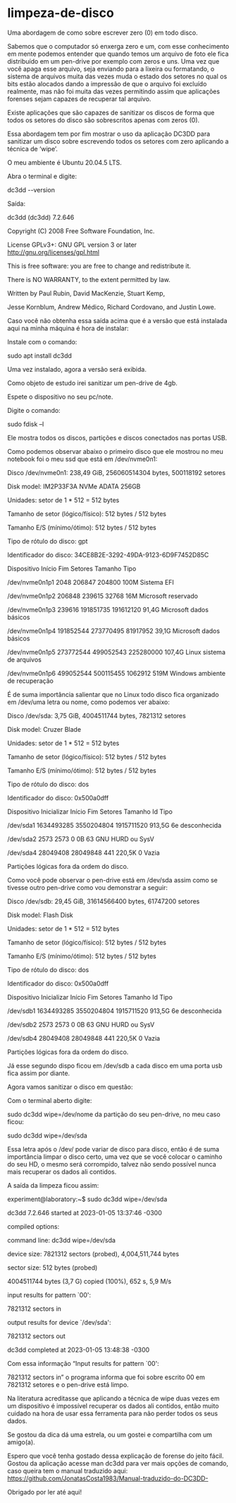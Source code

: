 # limpeza-de-disco
Uma abordagem de como sobre escrever zero (0) em todo disco. 

Sabemos que o computador só enxerga zero e um, com esse conhecimento em mente podemos entender que quando temos um arquivo de foto ele fica distribuído em um pen-drive por exemplo com zeros e uns. Uma vez que você apaga esse arquivo, seja enviando para a lixeira ou formatando, o sistema de arquivos muita das vezes muda o estado dos setores no qual os bits estão alocados dando a impressão de que o arquivo foi excluído realmente, mas não foi muita das vezes permitindo assim que aplicações forenses sejam capazes de recuperar tal arquivo.  

Existe aplicações que são capazes de sanitizar os discos de forma que todos os setores do disco são sobrescritos apenas com zeros (0).  

Essa abordagem tem por fim mostrar o uso da aplicação DC3DD para sanitizar um disco sobre escrevendo todos os setores com zero aplicando a técnica de ‘wipe’. 

 

O meu ambiente é Ubuntu 20.04.5 LTS. 

Abra o terminal e digite:  

dc3dd --version    

Saída: 

dc3dd (dc3dd) 7.2.646 

Copyright (C) 2008 Free Software Foundation, Inc. 

License GPLv3+: GNU GPL version 3 or later <http://gnu.org/licenses/gpl.html> 

This is free software: you are free to change and redistribute it. 

There is NO WARRANTY, to the extent permitted by law. 

  

Written by Paul Rubin, David MacKenzie, Stuart Kemp, 

Jesse Kornblum, Andrew Médico, Richard Cordovano, and Justin Lowe. 

 

Caso você não obtenha essa saída acima que é a versão que está instalada aqui na minha máquina é hora de instalar: 

 

Instale com o comando: 

sudo apt install dc3dd 

Uma vez instalado, agora a versão será exibida. 

Como objeto de estudo irei sanitizar um pen-drive de 4gb. 

Espete o dispositivo no seu pc/note. 

Digite o comando:  

 sudo fdisk –l 

Ele mostra todos os discos, partições e discos conectados nas portas USB. 

 

Como podemos observar abaixo o primeiro disco que ele mostrou no meu notebook foi o meu ssd que está em /dev/nvme0n1: 

 Disco /dev/nvme0n1: 238,49 GiB, 256060514304 bytes, 500118192 setores 

Disk model: IM2P33F3A NVMe ADATA 256GB               

Unidades: setor de 1 * 512 = 512 bytes 

Tamanho de setor (lógico/físico): 512 bytes / 512 bytes 

Tamanho E/S (mínimo/ótimo): 512 bytes / 512 bytes 

Tipo de rótulo do disco: gpt 

Identificador do disco: 34CE8B2E-3292-49DA-9123-6D9F7452D85C 

  

Dispositivo       Início       Fim   Setores Tamanho Tipo 

/dev/nvme0n1p1      2048    206847    204800    100M Sistema EFI 

/dev/nvme0n1p2    206848    239615     32768     16M Microsoft reservado 

/dev/nvme0n1p3    239616 191851735 191612120   91,4G Microsoft dados básicos 

/dev/nvme0n1p4 191852544 273770495 81917952   39,1G Microsoft dados básicos 

/dev/nvme0n1p5 273772544 499052543 225280000 107,4G Linux sistema de arquivos 

/dev/nvme0n1p6 499052544 500115455   1062912    519M Windows ambiente de recuperação 

 

É de suma importância salientar que no Linux todo disco fica organizado em /dev/uma letra ou nome, como podemos ver abaixo:  

Disco /dev/sda: 3,75 GiB, 4004511744 bytes, 7821312 setores 

Disk model: Cruzer Blade     

Unidades: setor de 1 * 512 = 512 bytes 

Tamanho de setor (lógico/físico): 512 bytes / 512 bytes 

Tamanho E/S (mínimo/ótimo): 512 bytes / 512 bytes 

Tipo de rótulo do disco: dos 

Identificador do disco: 0x500a0dff 

  

Dispositivo Inicializar     Início        Fim    Setores Tamanho Id Tipo 

/dev/sda1               1634493285 3550204804 1915711520 913,5G 6e desconhecida 

/dev/sda2                     2573       2573          0      0B 63 GNU HURD ou SysV 

/dev/sda4                 28049408   28049848        441 220,5K 0 Vazia 

  

Partições lógicas fora da ordem do disco. 

Como você pode observar o pen-drive está em /dev/sda  assim como se tivesse outro pen-drive como vou demonstrar a seguir: 

 

Disco /dev/sdb: 29,45 GiB, 31614566400 bytes, 61747200 setores 

Disk model: Flash Disk       

Unidades: setor de 1 * 512 = 512 bytes 

Tamanho de setor (lógico/físico): 512 bytes / 512 bytes 

Tamanho E/S (mínimo/ótimo): 512 bytes / 512 bytes 

Tipo de rótulo do disco: dos 

Identificador do disco: 0x500a0dff 

  

Dispositivo Inicializar     Início        Fim    Setores Tamanho Id Tipo 

/dev/sdb1               1634493285 3550204804 1915711520 913,5G 6e desconhecida 

/dev/sdb2                     2573       2573          0      0B 63 GNU HURD ou SysV 

/dev/sdb4                 28049408   28049848        441 220,5K 0 Vazia 

  

Partições lógicas fora da ordem do disco. 

Já esse segundo dispo ficou em   /dev/sdb a cada disco em uma porta usb fica assim por diante. 

 

Agora vamos sanitizar o disco em questão: 

Com o terminal aberto digite: 

sudo dc3dd wipe=/dev/nome da partição do seu pen-drive, no meu caso ficou: 

sudo dc3dd wipe=/dev/sda  

Essa letra após o /dev/ pode variar de disco para disco, então é de suma importância limpar o disco certo, uma vez que se você colocar o caminho do seu HD, o mesmo será corrompido, talvez não sendo possível nunca mais recuperar os dados ali contidos. 

A saída da limpeza ficou assim: 

experiment@laboratory:~$ sudo dc3dd wipe=/dev/sda 

  

dc3dd 7.2.646 started at 2023-01-05 13:37:46 -0300 

compiled options: 

command line: dc3dd wipe=/dev/sda 

device size: 7821312 sectors (probed), 4,004,511,744 bytes 

sector size: 512 bytes (probed) 

  4004511744 bytes (3,7 G) copied (100%), 652 s, 5,9 M/s                  

  

input results for pattern `00': 

   7821312 sectors in 

  

output results for device `/dev/sda': 

   7821312 sectors out 

  

dc3dd completed at 2023-01-05 13:48:38 -0300 

   

Com essa informação “Input results for pattern `00': 

   7821312 sectors in” o programa informa que foi sobre escrito 00 em 7821312 setores e o pen-drive está limpo. 

Na literatura acreditasse que aplicando a técnica de wipe duas vezes em um dispositivo é impossível recuperar os dados ali contidos, então muito cuidado na hora de usar essa ferramenta para não perder todos os seus dados.   

Se gostou da dica dá uma estrela, ou um gostei e compartilha com um amigo(a). 

Espero que você tenha gostado dessa explicação de forense do jeito fácil.  Gostou da aplicação acesse man dc3dd para ver mais opções de comando, caso queira tem o manual traduzido aqui: https://github.com/JonatasCosta1983/Manual-traduzido-do-DC3DD- 

Obrigado por ler até aqui!     

 



